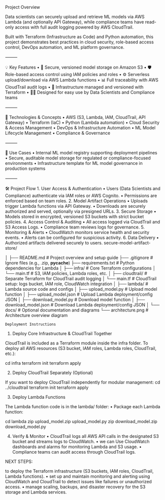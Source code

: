 Project Overview

Data scientists can securely upload and retrieve ML models via AWS Lambda (and optionally API Gateway), while compliance teams have read-only access with full audit logging powered by AWS CloudTrail.

Built with Terraform (Infrastructure as Code) and Python automation, this project demonstrates best practices in cloud security, role-based access control, DevOps automation, and ML platform governance.

⸻

💡 Key Features
	•	🔐 Secure, versioned model storage on Amazon S3
	•	🛡️ Role-based access control using IAM policies and roles
	•	⚙️ Serverless upload/download via AWS Lambda functions
	•	📊 Full traceability with AWS CloudTrail audit logs
	•	🔄 Infrastructure managed and versioned with Terraform
	•	🧑‍💻 Designed for easy use by Data Scientists and Compliance teams

⸻

🚀 Technologies & Concepts
	•	AWS (S3, Lambda, IAM, CloudTrail, API Gateway)
	•	Terraform (IaC)
	•	Python (Lambda automation)
	•	Cloud Security & Access Management
	•	DevOps & Infrastructure Automation
	•	ML Model Lifecycle Management
	•	Compliance & Governance

⸻

📌 Use Cases
	•	Internal ML model registry supporting deployment pipelines
	•	Secure, auditable model storage for regulated or compliance-focused environments
	•	Infrastructure template for ML model governance in production systems

⸻

🛠️ Project Flow
	1.	User Access & Authentication
	•	Users (Data Scientists and Compliance) authenticate via IAM roles or AWS Cognito.
	•	Permissions are enforced based on team roles.
	2.	Model Artifact Operations
	•	Uploads trigger Lambda functions via API Gateway.
	•	Downloads are securely authorized and served, optionally via presigned URLs.
	3.	Secure Storage
	•	Models stored in encrypted, versioned S3 buckets with strict bucket policies.
	4.	Access Control & Auditing
	•	All access logged via CloudTrail and S3 Access Logs.
	•	Compliance team reviews logs for governance.
	5.	Monitoring & Alerts
	•	CloudWatch monitors service health and security events.
	•	Alerts can be configured for suspicious activity.
	6.	Data Delivery
	•	Authorized artifacts delivered securely to users.
secure-model-artifact-store/


│
├── README.md                      # Project overview and setup guide
├── .gitignore                    # Ignore files (e.g., .zip, __pycache__)
├── requirements.txt              # Python dependencies for Lambda 
│
├── infra/                       # Core Terraform configurations
│   └── main.tf                  # S3, IAM policies, Lambda roles, etc.
│
├── cloudtrail/                  # Separate Terraform for CloudTrail audit logging
│   └── main.tf                  # CloudTrail setup: logs bucket, IAM role, CloudWatch integration
│
├── lambda/                      # Lambda source code and configs
│   ├── upload_model.py          # Upload model function
│   ├── upload_model.json        # Upload Lambda deployment/config JSON
│   ├── download_model.py        # Download model function
│   ├── download_model.json      # Download Lambda deployment/config JSON
│
└── docs/                        # Optional documentation and diagrams
    └── architecture.png         # Architecture overview diagram


    Deployment Instructions

1. Deploy Core Infrastructure & CloudTrail Together

CloudTrail is included as a Terraform module inside the infra folder. To deploy all AWS resources (S3 bucket, IAM roles, Lambda roles, CloudTrail, etc.):

cd infra
terraform init
terraform apply

2. Deploy CloudTrail Separately (Optional)

If you want to deploy CloudTrail independently for modular management:
cd ../cloudtrail
terraform init
terraform apply

3. Deploy Lambda Functions

The Lambda function code is in the lambda/ folder:
	•	Package each Lambda function:

 cd lambda
zip upload_model.zip upload_model.py
zip download_model.zip download_model.py

4. Verify & Monitor
	•	CloudTrail logs all AWS API calls in the designated S3 bucket and streams logs to CloudWatch.
	•	we can Use CloudWatch dashboards and alarms for monitoring Lambda and S3 usage.
	•	Compliance teams can audit access through CloudTrail logs.




NEXT STEPS:

 to deploy the Terraform infrastructure (S3 buckets, IAM roles, CloudTrail, Lambda functions).
	•	set up and maintain monitoring and alerting using CloudWatch and CloudTrail to detect issues like failures or unauthorized access.
	•	manage scaling, backups, and disaster recovery for the S3 storage and Lambda services.
	
